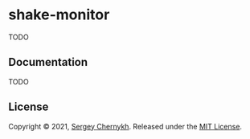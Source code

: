 # shake-monitor
TODO

## Documentation
TODO

## License
Copyright © 2021, [Sergey Chernykh](https://github.com/serglider).
Released under the [MIT License](LICENSE).